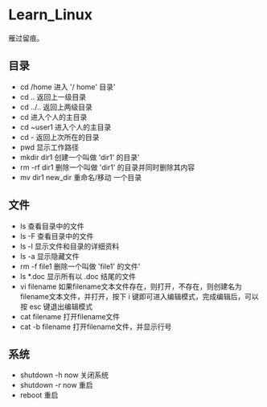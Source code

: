 # Learn_Linux

雁过留痕。

## 目录
* cd /home 进入 '/ home' 目录' 
* cd .. 返回上一级目录 
* cd ../.. 返回上两级目录 
* cd 进入个人的主目录 
* cd ~user1 进入个人的主目录 
* cd - 返回上次所在的目录 
* pwd 显示工作路径 
* mkdir dir1 创建一个叫做 'dir1' 的目录' 
* rm -rf dir1 删除一个叫做 'dir1' 的目录并同时删除其内容 
* mv dir1 new_dir 重命名/移动 一个目录 
## 文件
* ls 查看目录中的文件 
* ls -F 查看目录中的文件 
* ls -l 显示文件和目录的详细资料 
* ls -a 显示隐藏文件 
* rm -f file1 删除一个叫做 'file1' 的文件' 
* ls *.doc 显示所有以 .doc 结尾的文件
* vi filename  如果filename文本文件存在，则打开，不存在，则创建名为filename文本文件，并打开，按下 i 键即可进入编辑模式，完成编辑后，可以按 esc 键退出编辑模式
* cat filename 打开filename文件
* cat -b filename 打开filename文件，并显示行号
## 系统
* shutdown -h now 关闭系统
* shutdown -r now 重启
* reboot 重启
